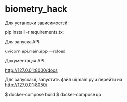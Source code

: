 # biometry_hack

Для установки зависимостей:

pip install -r requirements.txt

Для запуска API:

uvicorn api.main:app --reload

Документация API:

http://127.0.0.1:8000/docs

Для запуска ui, запустить файл ui/main.py и перейти на http://127.0.0.1:8050/

$ docker-compose build
$ docker-compose up





